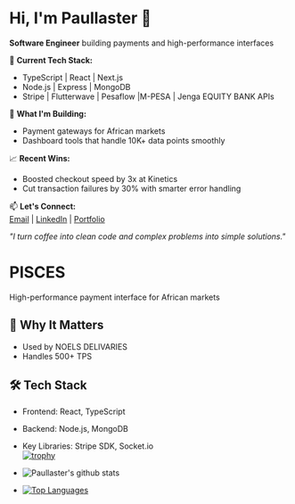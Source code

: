 # Hi, I'm Paullaster 👋

**Software Engineer** building payments and high-performance interfaces  

🔧 **Current Tech Stack:**  
- TypeScript | React | Next.js  
- Node.js | Express | MongoDB  
- Stripe | Flutterwave | Pesaflow  |M-PESA | Jenga EQUITY BANK APIs

🚀 **What I'm Building:**  
- Payment gateways for African markets  
- Dashboard tools that handle 10K+ data points smoothly  

📈 **Recent Wins:**  
- Boosted checkout speed by 3x at Kinetics  
- Cut transaction failures by 30% with smarter error handling  

📫 **Let's Connect:**  
[Email](mailto:ispaokoth@gmail.com) | [LinkedIn](#) | [Portfolio](#)  

*"I turn coffee into clean code and complex problems into simple solutions."*

# PISCES 
High-performance payment interface for African markets

## 🎯 **Why It Matters**  
- Used by NOELS DELIVARIES 
- Handles 500+ TPS

## 🛠️ **Tech Stack**  
- Frontend: React, TypeScript  
- Backend: Node.js, MongoDB  
- Key Libraries: Stripe SDK, Socket.io  
 [![trophy](https://github-profile-trophy.vercel.app/?username=paullaster&theme=onedark)](https://github.com/paullaster/github-profile-trophy)
 - ![Paullaster's github stats](https://github-readme-stats.vercel.app/api?username=paullaster&show_icons=true&theme=radical)
 
 - [![Top Languages](https://github-readme-stats.vercel.app/api/top-langs/?username=paullaster&layout=compact)](https://github.com/paullaster/github-readme-stats)
